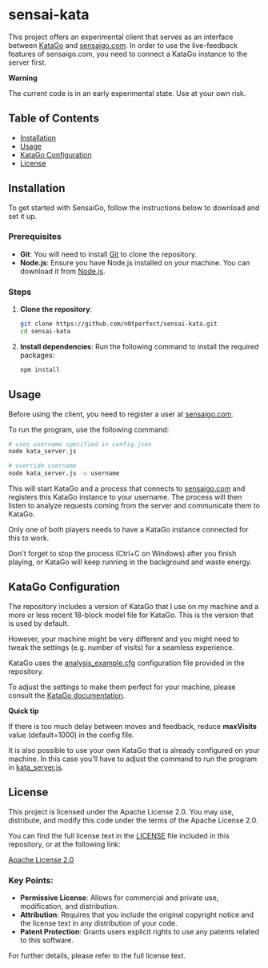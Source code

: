 # sensai-kata

This project offers an experimental client that serves as an interface between [KataGo](https://github.com/lightvector/KataGo) and [sensaigo.com](http://sensaigo.com).
In order to use the live-feedback features of sensaigo.com, you need to connect a KataGo instance to the server first.

**Warning**

The current code is in an early experimental state. Use at your own risk.

## Table of Contents

- [Installation](#installation)
- [Usage](#usage)
- [KataGo Configuration](#katago-configuration)
- [License](#license)

## Installation

To get started with SensaiGo, follow the instructions below to download and set it up.

### Prerequisites

- **Git**: You will need to install [Git](https://git-scm.com/downloads) to clone the repository.
- **Node.js**: Ensure you have Node.js installed on your machine. You can download it from [Node.js](https://nodejs.org/).

### Steps

1. **Clone the repository**:
    ```bash
    git clone https://github.com/n0tperfect/sensai-kata.git
    cd sensai-kata
    ```

2. **Install dependencies**:
    Run the following command to install the required packages:
    ```bash
    npm install
    ```

## Usage

Before using the client, you need to register a user at [sensaigo.com](http://sensaigo.com).

To run the program, use the following command:

```bash
# uses username specified in config.json
node kata_server.js

# override username
node kata_server.js -u username
```

This will start KataGo and a process that connects to [sensaigo.com](http://sensaigo.com) and registers this KataGo instance to your username.
The process will then listen to analyze requests coming from the server and communicate them to KataGo.

Only one of both players needs to have a KataGo instance connected for this to work.

Don't forget to stop the process (Ctrl+C on Windows) after you finish playing, or KataGo will keep running in the background and waste energy.

## KataGo Configuration

The repository includes a version of KataGo that I use on my machine and a more or less recent 18-block model file for KataGo.
This is the version that is used by default.

However, your machine might be very different and you might need to tweak the settings (e.g. number of visits) for a seamless experience.

KataGo uses the [analysis_example.cfg](katago/analysis_example.cfg) configuration file provided in the repository.

To adjust the settings to make them perfect for your machine, please consult the [KataGo documentation](katago/README.txt).

**Quick tip**

If there is too much delay between moves and feedback, reduce **maxVisits** value (default=1000) in the config file.

It is also possible to use your own KataGo that is already configured on your machine.
In this case you'll have to adjust the command to run the program in [kata_server.js](kata_server.js#L71).

## License

This project is licensed under the Apache License 2.0. 
You may use, distribute, and modify this code under the terms of the Apache License 2.0.

You can find the full license text in the [LICENSE](LICENSE) file included in this repository, or at the following link:

[Apache License 2.0](https://www.apache.org/licenses/LICENSE-2.0)

### Key Points:
- **Permissive License**: Allows for commercial and private use, modification, and distribution.
- **Attribution**: Requires that you include the original copyright notice and the license text in any distribution of your code.
- **Patent Protection**: Grants users explicit rights to use any patents related to this software.

For further details, please refer to the full license text.
